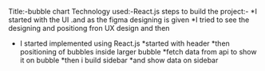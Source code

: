 Title:-bubble chart
Technology used:-React.js
steps to build the project:-
*I started with the UI .and as the figma designing is given 
*I tried to see the designing and positiong fron UX design and then 
* I started implemented using React.js
*started with header 
*then positioning of bubbles inside larger bubble
*fetch data from api to show it on bubble
*then i build sidebar 
*and show data on sidebar
